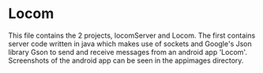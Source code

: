 # Locom

This file contains the 2 projects, locomServer and Locom. The first contains server code written in java which makes use of sockets and Google's Json library Gson to send and receive messages from an android app 'Locom'. Screenshots of the android app can be seen in the appimages directory.
